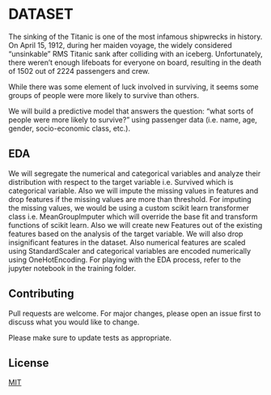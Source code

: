 # DATASET

The sinking of the Titanic is one of the most infamous shipwrecks in history.
On April 15, 1912, during her maiden voyage, the widely considered “unsinkable” RMS Titanic sank after colliding with an iceberg. Unfortunately, there weren’t enough lifeboats for everyone on board, resulting in the death of 1502 out of 2224 passengers and crew.

While there was some element of luck involved in surviving, it seems some groups of people were more likely to survive than others.

We will build a predictive model that answers the question: “what sorts of people were more likely to survive?” using passenger data (i.e. name, age, gender, socio-economic class, etc.).

## EDA

We will segregate the numerical and categorical variables and analyze their distribution with respect to the target variable i.e. Survived which is categorical variable. Also we will impute the missing values in features and drop features if the missing values are more than threshold. For imputing the missing values, we would be using a custom scikit learn transformer class i.e. MeanGroupImputer which will override the base fit and transform functions of scikit learn. Also we will create new Features out of the existing features based on the analysis of the target variable. We will also drop insignificant features in the dataset. Also numerical features are scaled using StandardScaler and categorical variables are encoded numerically using OneHotEncoding. For playing with the EDA process, refer to the jupyter notebook in the training folder.


## Contributing

Pull requests are welcome. For major changes, please open an issue first
to discuss what you would like to change.

Please make sure to update tests as appropriate.

## License

[MIT](https://choosealicense.com/licenses/mit/)